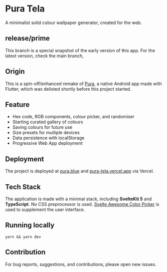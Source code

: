# Pura Tela
A minimalist solid colour wallpaper generator, created for the web.

## release/prime 
This branch is a special snapshot of the early version of this app. For the latest version, check the main branch, 

## Origin
This is a spin-off/enhanced remake of [Pura](https://github.com/JunoNgx/flutter-pura), a native Android app made with Flutter, which was delisted shortly before this project started.

## Feature
- Hex code, RGB components, colour picker, and randomiser
- Starting curated gallery of colours
- Saving colours for future use
- Size presets for multiple devices
- Data persistence with localStorage
- Progressive Web App deployment

## Deployment
The project is deployed at [pura.blue](https://pura.blue) and [pura-tela.vercel.app](https://pura-tela.vercel.app/) via Vercel.

## Tech Stack
The application is made with a minimal stack, including **SvelteKit 5** and **TypeScript**. No CSS preprocessor is used. [Svelte Awesome Color Picker](https://svelte-awesome-color-picker.vercel.app/) is used to supplement the user interface.

## Running locally
`yarn && yarn dev`

## Contribution
For bug reports, suggestions, and contributions, please open new issues.
